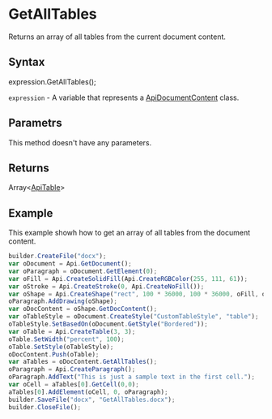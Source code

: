 # GetAllTables

Returns an array of all tables from the current document content.

## Syntax

expression.GetAllTables();

`expression` - A variable that represents a [ApiDocumentContent](../ApiDocumentContent.md) class.

## Parametrs

This method doesn't have any parameters.

## Returns

Array<[ApiTable](../../ApiTable/ApiTable.md)>

## Example

This example showh how to get an array of all tables from the document content.

```javascript
builder.CreateFile("docx");
var oDocument = Api.GetDocument();
var oParagraph = oDocument.GetElement(0);
var oFill = Api.CreateSolidFill(Api.CreateRGBColor(255, 111, 61));
var oStroke = Api.CreateStroke(0, Api.CreateNoFill());
var oShape = Api.CreateShape("rect", 100 * 36000, 100 * 36000, oFill, oStroke);
oParagraph.AddDrawing(oShape);
var oDocContent = oShape.GetDocContent();
var oTableStyle = oDocument.CreateStyle("CustomTableStyle", "table");
oTableStyle.SetBasedOn(oDocument.GetStyle("Bordered"));
var oTable = Api.CreateTable(3, 3);
oTable.SetWidth("percent", 100);
oTable.SetStyle(oTableStyle);
oDocContent.Push(oTable);
var aTables = oDocContent.GetAllTables();
oParagraph = Api.CreateParagraph();
oParagraph.AddText("This is just a sample text in the first cell.");
var oCell = aTables[0].GetCell(0,0);
aTables[0].AddElement(oCell, 0, oParagraph);
builder.SaveFile("docx", "GetAllTables.docx");
builder.CloseFile();
```